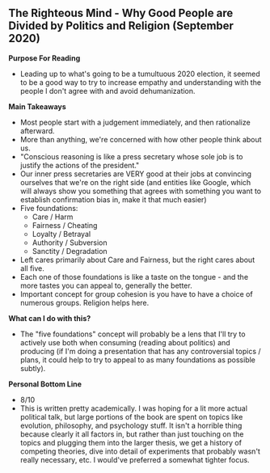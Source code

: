 ## The Righteous Mind - Why Good People are Divided by Politics and Religion (September 2020)

**Purpose For Reading**
- Leading up to what's going to be a tumultuous 2020 election, it seemed to be a good way to try to increase empathy and understanding with the people I don't agree with and avoid dehumanization. 
 
**Main Takeaways**
- Most people start with a judgement immediately, and then rationalize afterward.
- More than anything, we're concerned with how other people think about us.
- "Conscious reasoning is like a press secretary whose sole job is to justify the actions of the president."
- Our inner press secretaries are VERY good at their jobs at convincing ourselves that we're on the right side (and entities like Google, which will always show you something that agrees with something you want to establish confirmation bias in, make it that much easier)
- Five foundations:
	- Care / Harm
	- Fairness / Cheating
	- Loyalty / Betrayal
	- Authority / Subversion
	- Sanctity / Degradation
- Left cares primarily about Care and Fairness, but the right cares about all five.
- Each one of those foundations is like a taste on the tongue - and the more tastes you can appeal to, generally the better.
- Important concept for group cohesion is you have to have a choice of numerous groups. Religion helps here.

**What can I do with this?**
- The "five foundations" concept will probably be a lens that I'll try to actively use both when consuming (reading about politics) and producing (if I'm doing a presentation that has any controversial topics / plans, it could help to try to appeal to as many foundations as possible subtly).

**Personal Bottom Line**
- 8/10
- This is written pretty academically. I was hoping for a lit more actual political talk, but large portions of the book are spent on topics like evolution, philosophy, and psychology stuff. It isn't a horrible thing because clearly it all factors in, but rather than just touching on the topics and plugging them into the larger thesis, we get a history of competing theories, dive into detail of experiments that probably wasn't really necessary, etc. I would've preferred a somewhat tighter focus.
<!--stackedit_data:
eyJoaXN0b3J5IjpbMTIyNzIyNDY3Miw0NjM1MTc2MzMsMjA1Mj
cwNzcwOCwtMzMzMTEzMzYzXX0=
-->
